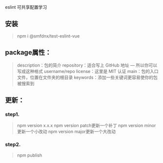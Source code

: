 eslint 可共享配置学习
## 安装
> npm i @smfdnx/test-eslint-vue


## package属性：
> description：包的简介
> repository：适合写上 GitHub 地址 — 所以你可以写成这种格式 username/repo
> license：这里是 MIT 认证
> main：包的入口文件，位置在文件夹的根目录
> keywords：添加一些关键词更容易使你的包被搜索到

## 更新：
### step1. 
> npm version x.x.x
> npm version patch更新一个补丁
> npm version minor更新一个小改动
> npm version major更新一个大改动
### step2.
> npm publish